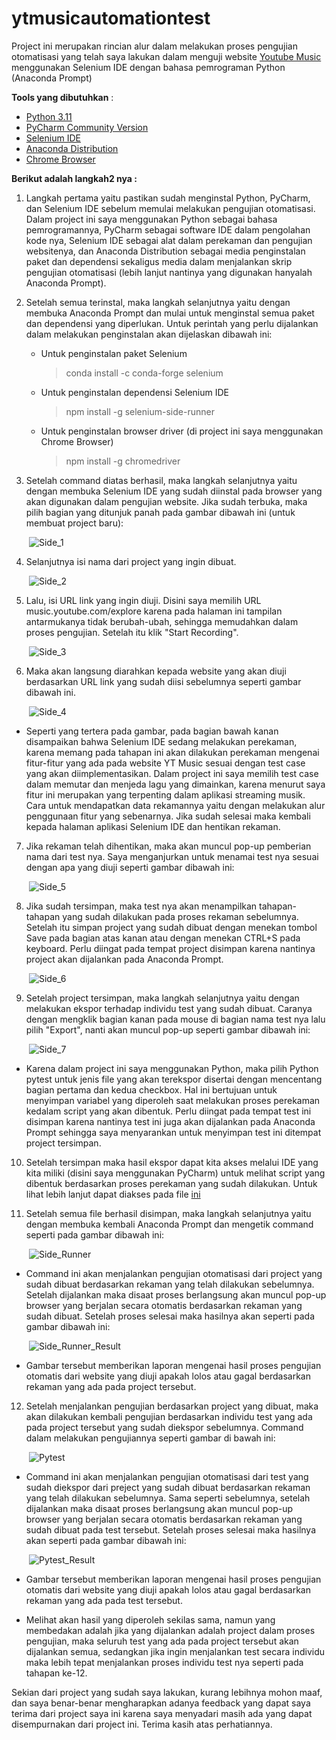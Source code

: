 # ytmusicautomationtest

Project ini merupakan rincian alur dalam melakukan proses pengujian otomatisasi yang telah saya lakukan dalam menguji website [Youtube Music](https://music.youtube.com) menggunakan Selenium IDE dengan bahasa pemrograman Python (Anaconda Prompt)

**Tools yang dibutuhkan** :
- [Python 3.11](https://www.python.org/downloads/)
- [PyCharm Community Version](https://www.jetbrains.com/pycharm/download/#section=windows)
- [Selenium IDE](https://www.selenium.dev/selenium-ide/)
- [Anaconda Distribution](https://www.anaconda.com/products/distribution)
- [Chrome Browser](https://www.google.com/chrome/)

**Berikut adalah langkah2 nya :**

1. Langkah pertama yaitu pastikan sudah menginstal Python, PyCharm, dan Selenium IDE sebelum memulai melakukan pengujian otomatisasi. Dalam project ini saya menggunakan Python sebagai bahasa pemrogramannya, PyCharm sebagai software IDE dalam pengolahan kode nya, Selenium IDE sebagai alat dalam perekaman dan pengujian websitenya, dan Anaconda Distribution sebagai media penginstalan paket dan dependensi sekaligus media dalam menjalankan skrip pengujian otomatisasi (lebih lanjut nantinya yang digunakan hanyalah Anaconda Prompt).

2. Setelah semua terinstal, maka langkah selanjutnya yaitu dengan membuka Anaconda Prompt dan mulai untuk menginstal semua paket dan dependensi yang diperlukan. Untuk perintah yang perlu dijalankan dalam melakukan penginstalan akan dijelaskan dibawah ini:

   - Untuk penginstalan paket Selenium
     > conda install -c conda-forge selenium
  
   - Untuk penginstalan dependensi Selenium IDE
     > npm install -g selenium-side-runner
  
   - Untuk penginstalan browser driver (di project ini saya menggunakan Chrome Browser)
     > npm install -g chromedriver

3. Setelah command diatas berhasil, maka langkah selanjutnya yaitu dengan membuka Selenium IDE yang sudah diinstal pada browser yang akan digunakan dalam pengujian website. Jika sudah terbuka, maka pilih bagian yang ditunjuk panah pada gambar dibawah ini (untuk membuat project baru):

&ensp;&ensp;&ensp;&ensp;![Side_1](https://raw.githubusercontent.com/KvnPsrb/ytmusicautomationtest/main/src/docs/side_1.PNG)

4. Selanjutnya isi nama dari project yang ingin dibuat.

&ensp;&ensp;&ensp;&ensp;![Side_2](https://raw.githubusercontent.com/KvnPsrb/ytmusicautomationtest/main/src/docs/side_2.PNG)

5. Lalu, isi URL link yang ingin diuji. Disini saya memilih URL music.youtube.com/explore karena pada halaman ini tampilan antarmukanya tidak berubah-ubah, sehingga memudahkan dalam proses pengujian. Setelah itu klik "Start Recording".

&ensp;&ensp;&ensp;&ensp;![Side_3](https://raw.githubusercontent.com/KvnPsrb/ytmusicautomationtest/main/src/docs/side_3.PNG)

6. Maka akan langsung diarahkan kepada website yang akan diuji berdasarkan URL link yang sudah diisi sebelumnya seperti gambar dibawah ini.

&ensp;&ensp;&ensp;&ensp;![Side_4](https://raw.githubusercontent.com/KvnPsrb/ytmusicautomationtest/main/src/docs/side_4.PNG)

   * Seperti yang tertera pada gambar, pada bagian bawah kanan disampaikan bahwa Selenium IDE sedang melakukan perekaman, karena memang pada tahapan ini akan dilakukan perekaman mengenai fitur-fitur yang ada pada website YT Music sesuai dengan test case yang akan diimplementasikan. Dalam project ini saya memilih test case dalam memutar dan menjeda lagu yang dimainkan, karena menurut saya fitur ini merupakan yang terpenting dalam aplikasi streaming musik. Cara untuk mendapatkan data rekamannya yaitu dengan melakukan alur penggunaan fitur yang sebenarnya. Jika sudah selesai maka kembali kepada halaman aplikasi Selenium IDE dan hentikan rekaman.

7. Jika rekaman telah dihentikan, maka akan muncul pop-up pemberian nama dari test nya. Saya menganjurkan untuk menamai test nya sesuai dengan apa yang diuji seperti gambar dibawah ini:

&ensp;&ensp;&ensp;&ensp;![Side_5](https://raw.githubusercontent.com/KvnPsrb/ytmusicautomationtest/main/src/docs/side_5.PNG)

8. Jika sudah tersimpan, maka test nya akan menampilkan tahapan-tahapan yang sudah dilakukan pada proses rekaman sebelumnya. Setelah itu simpan project yang sudah dibuat dengan menekan tombol Save pada bagian atas kanan atau dengan menekan CTRL+S pada keyboard. Perlu diingat pada tempat project disimpan karena nantinya project akan dijalankan pada Anaconda Prompt.

&ensp;&ensp;&ensp;&ensp;![Side_6](https://raw.githubusercontent.com/KvnPsrb/ytmusicautomationtest/main/src/docs/side_6.PNG)

9. Setelah project tersimpan, maka langkah selanjutnya yaitu dengan melakukan ekspor terhadap individu test yang sudah dibuat. Caranya dengan mengklik bagian kanan pada mouse di bagian nama test nya lalu pilih "Export", nanti akan muncul pop-up seperti gambar dibawah ini:

&ensp;&ensp;&ensp;&ensp;![Side_7](https://raw.githubusercontent.com/KvnPsrb/ytmusicautomationtest/main/src/docs/side_7.PNG)

   * Karena dalam project ini saya menggunakan Python, maka pilih Python pytest untuk jenis file yang akan terekspor disertai dengan mencentang bagian pertama dan kedua checkbox. Hal ini bertujuan untuk menyimpan variabel yang diperoleh saat melakukan proses perekaman kedalam script yang akan dibentuk. Perlu diingat pada tempat test ini disimpan karena nantinya test ini juga akan dijalankan pada Anaconda Prompt sehingga saya menyarankan untuk menyimpan test ini ditempat project tersimpan.

10. Setelah tersimpan maka hasil ekspor dapat kita akses melalui IDE yang kita miliki (disini saya menggunakan PyCharm) untuk melihat script yang dibentuk berdasarkan proses perekaman yang sudah dilakukan. Untuk lihat lebih lanjut dapat diakses pada file [ini](https://raw.githubusercontent.com/KvnPsrb/ytmusicautomationtest/main/src/test/test_playandpausebutton.py)

11. Setelah semua file berhasil disimpan, maka langkah selanjutnya yaitu dengan membuka kembali Anaconda Prompt dan mengetik command seperti pada gambar dibawah ini:

&ensp;&ensp;&ensp;&ensp;![Side_Runner](https://raw.githubusercontent.com/KvnPsrb/ytmusicautomationtest/main/src/docs/side_runner.PNG)

   * Command ini akan menjalankan pengujian otomatisasi dari project yang sudah dibuat berdasarkan rekaman yang telah dilakukan sebelumnya. Setelah dijalankan maka disaat proses berlangsung akan muncul pop-up browser yang berjalan secara otomatis berdasarkan rekaman yang sudah dibuat. Setelah proses selesai maka hasilnya akan seperti pada gambar dibawah ini:

&ensp;&ensp;&ensp;&ensp;![Side_Runner_Result](https://raw.githubusercontent.com/KvnPsrb/ytmusicautomationtest/main/src/docs/sr_result.PNG)

   * Gambar tersebut memberikan laporan mengenai hasil proses pengujian otomatis dari website yang diuji apakah lolos atau gagal berdasarkan rekaman yang ada pada project tersebut.

12. Setelah menjalankan pengujian berdasarkan project yang dibuat, maka akan dilakukan kembali pengujian berdasarkan individu test yang ada pada project tersebut yang sudah diekspor sebelumnya. Command dalam melakukan pengujiannya seperti gambar di bawah ini:

&ensp;&ensp;&ensp;&ensp;![Pytest](https://raw.githubusercontent.com/KvnPsrb/ytmusicautomationtest/main/src/docs/pytest.PNG)

   * Command ini akan menjalankan pengujian otomatisasi dari test yang sudah diekspor dari preject yang sudah dibuat berdasarkan rekaman yang telah dilakukan sebelumnya. Sama seperti sebelumnya, setelah dijalankan maka disaat proses berlangsung akan muncul pop-up browser yang berjalan secara otomatis berdasarkan rekaman yang sudah dibuat pada test tersebut. Setelah proses selesai maka hasilnya akan seperti pada gambar dibawah ini:

&ensp;&ensp;&ensp;&ensp;![Pytest_Result](https://raw.githubusercontent.com/KvnPsrb/ytmusicautomationtest/main/src/docs/pytest_result.PNG)

   * Gambar tersebut memberikan laporan mengenai hasil proses pengujian otomatis dari website yang diuji apakah lolos atau gagal berdasarkan rekaman yang ada pada test tersebut. 

   * Melihat akan hasil yang diperoleh sekilas sama, namun yang membedakan adalah jika yang dijalankan adalah project dalam proses pengujian, maka seluruh test yang ada pada project tersebut akan dijalankan semua, sedangkan jika ingin menjalankan test secara individu maka lebih tepat menjalankan proses individu test nya seperti pada tahapan ke-12.


Sekian dari project yang sudah saya lakukan, kurang lebihnya mohon maaf, dan saya benar-benar mengharapkan adanya feedback yang dapat saya terima dari project saya ini karena saya menyadari masih ada yang dapat disempurnakan dari project ini. Terima kasih atas perhatiannya.

